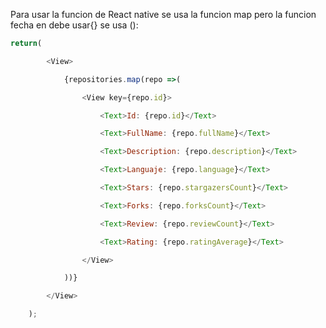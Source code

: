 Para usar la funcion de React native se usa la funcion map pero la funcion fecha en debe usar{} se usa ():

```javascript
return(

        <View>

            {repositories.map(repo =>(

                <View key={repo.id}>

                    <Text>Id: {repo.id}</Text>

                    <Text>FullName: {repo.fullName}</Text>

                    <Text>Description: {repo.description}</Text>

                    <Text>Languaje: {repo.language}</Text>

                    <Text>Stars: {repo.stargazersCount}</Text>

                    <Text>Forks: {repo.forksCount}</Text>

                    <Text>Review: {repo.reviewCount}</Text>

                    <Text>Rating: {repo.ratingAverage}</Text>

                </View>

            ))}

        </View>

    );
```